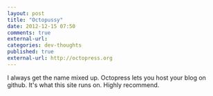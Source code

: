 ```yaml
---
layout: post
title: "Octopussy"
date: 2012-12-15 07:50
comments: true
external-url: 
categories: dev-thoughts
published: true
external-url: http://octopress.org
---
```

I always get the name mixed up. Octopress lets you host your blog on github. It's what this site runs on. Highly recommend.
